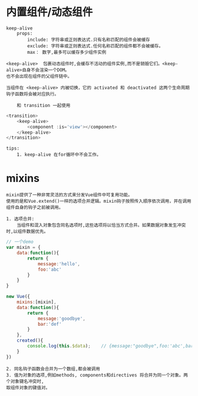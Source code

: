 
# 内置组件/动态组件

    keep-alive
        props:
            include: 字符串或正则表达式.只有名称匹配的组件会被缓存
            exclude: 字符串或正则表达式.任何名称匹配的组件都不会被缓存。
            max： 数字,最多可以缓存多少组件实例
            
    <keep-alive>  包裹动态组件时,会缓存不活动的组件实例,而不是销毁它们。<keep-alive>自身不会渲染一个DOM。
    也不会出现在组件的父组件链中。
    
    当组件在 <keep-alive> 内被切换，它的 activated 和 deactivated 这两个生命周期钩子函数将会被对应执行。
		
		和 transition 一起使用
```js
<transition>
	<keep-alive>
		<component :is='view'></component>
	</keep-alive>
</transition>
```
	tips:
		1. keep-alive 在for循环中不会工作。

# mixins
	
	mixin提供了一种非常灵活的方式来分发Vue组件中可复用功能。
	使用的是和Vue.extend()一样的选项合并逻辑。mixin钩子按照传入顺序依次调用，并在调用组件自身的钩子之前被调用。
	
	1. 选项合并:
		当组件和混入对象包含同名选项时,这些选项将以恰当方式合并。如果数据对象发生冲突时,以组件数据优先。
```js
// 一个demo
var mixin = {
	data:function(){
		return {
			message:'hello',
			foo:'abc'
		}
	}
}

new Vue({
	mixins:[mixin],
	data:function(){
		return {
			message:'goodbye',
			bar:'def'
		}
	},
	created(){
		console.log(this.$data);	// {message:"goodbye",foo:'abc',bar:'def'}
	}
})
```
	2. 同名钩子函数会合并为一个数组,都会被调用
	3. 值为对象的选项,例如methods, components和directives 将合并为同一个对象。两个对象键名冲突时,
	取组件对象的键值对。
